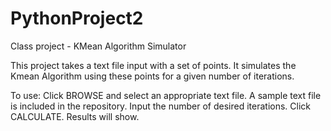PythonProject2
==============

Class project - KMean Algorithm Simulator

This project takes a text file input with a set of points.
It simulates the Kmean Algorithm using these points for a given number of iterations.

To use:
  Click BROWSE and select an appropriate text file. A sample text file is included in the repository.
  Input the number of desired iterations.
  Click CALCULATE. Results will show.
